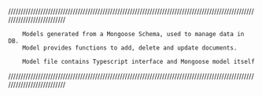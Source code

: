 //////////////////////////////////////////////////////////////////////////////////////////////////////////////////////////

        Models generated from a Mongoose Schema, used to manage data in DB.
        Model provides functions to add, delete and update documents. 

        Model file contains Typescript interface and Mongoose model itself 

//////////////////////////////////////////////////////////////////////////////////////////////////////////////////////////
